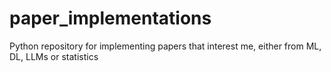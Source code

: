# paper_implementations
Python repository for implementing papers that interest me, either from ML, DL, LLMs or statistics
